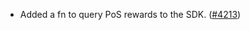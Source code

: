 - Added a fn to query PoS rewards to the SDK.
  ([\#4213](https://github.com/anoma/namada/pull/4213))